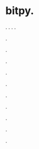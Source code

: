 # bitpy.
.
.
.
.












.






















































.
























.



























.

















































































.































































.































































































.















.


































































.



.
